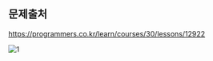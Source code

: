 ## 문제출처
https://programmers.co.kr/learn/courses/30/lessons/12922


![1](https://user-images.githubusercontent.com/83795383/132123757-169ef96d-3b22-45ec-b3f9-3e3283cbc844.jpg)


